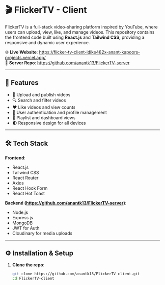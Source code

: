 # 🎬 FlickerTV - Client

FlickerTV is a full-stack video-sharing platform inspired by YouTube, where users can upload, view, like, and manage videos. This repository contains the frontend code built using **React.js** and **Tailwind CSS**, providing a responsive and dynamic user experience.

🌐 **Live Website**: https://flicker-tv-client-ldike482x-anant-kapoors-projects.vercel.app/  
🔗 **Server Repo**: https://github.com/anantk13/FlickerTV-server

---

## 🚀 Features

- 🎥 Upload and publish videos
- 🔍 Search and filter videos
- ❤️ Like videos and view counts
- 👤 User authentication and profile management
- 📂 Playlist and dashboard views
- 🌓 Responsive design for all devices

---

## 🛠️ Tech Stack

**Frontend:**

- React.js
- Tailwind CSS
- React Router
- Axios
- React Hook Form
- React Hot Toast

**Backend (https://github.com/anantk13/FlickerTV-server):**

- Node.js
- Express.js
- MongoDB
- JWT for Auth
- Cloudinary for media uploads

---

## ⚙️ Installation & Setup

1. **Clone the repo:**
   ```bash
   git clone https://github.com/anantk13/FlickerTV-client.git
   cd FlickerTV-client

